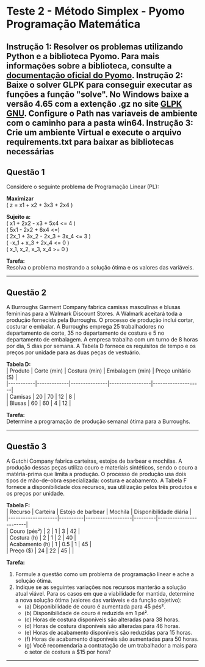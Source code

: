 # Teste 2 - Método Simplex - Pyomo Programação Matemática

**Instrução 1:** Resolver os problemas utilizando Python e a biblioteca Pyomo. Para mais informações sobre a biblioteca, consulte a [documentação oficial do Pyomo](https://pyomo.readthedocs.io/en/stable/).
**Instrução 2:** Baixe o solver GLPK para conseguir executar as funções a função "solve". No Windows baixe a versão 4.65 com a extenção .gz no site [GLPK GNU](https://www-gnu-org.translate.goog/software/glpk/?_x_tr_sl=en&_x_tr_tl=pt&_x_tr_hl=pt&_x_tr_pto=tc). Configure o Path nas variaveis de ambiente com o caminho para a pasta win64.
**Instrução 3:** Crie um ambiente Virtual e execute o arquivo requirements.txt para baixar as bibliotecas necessárias
---

## Questão 1

Considere o seguinte problema de Programação Linear (PL):

**Maximizar**  
\( z = x1 + x2 + 3x3 + 2x4 \)

**Sujeito a:**  
\( x1 + 2x2 - x3 + 5x4 <= 4 \)  
\( 5x1 - 2x2 + 6x4 <=\)  
\( 2x_1 + 3x_2 - 2x_3 + 3x_4 <= 3 \)  
\( -x_1 + x_3 + 2x_4 <= 0 \)  
\( x_1, x_2, x_3, x_4 >= 0 \)

**Tarefa:**  
Resolva o problema mostrando a solução ótima e os valores das variáveis.

---

## Questão 2

A Burroughs Garment Company fabrica camisas masculinas e blusas femininas para a Walmark Discount Stores. A Walmark aceitará toda a produção fornecida pela Burroughs. O processo de produção inclui cortar, costurar e embalar. A Burroughs emprega 25 trabalhadores no departamento de corte, 35 no departamento de costura e 5 no departamento de embalagem. A empresa trabalha com um turno de 8 horas por dia, 5 dias por semana. A Tabela D fornece os requisitos de tempo e os preços por unidade para as duas peças de vestuário.

**Tabela D:**  
| Produto   | Corte (min) | Costura (min) | Embalagem (min) | Preço unitário ($) |  
|-----------|-------------|---------------|-----------------|--------------------|  
| Camisas   | 20          | 70            | 12              | 8                  |  
| Blusas    | 60          | 60            | 4               | 12                 |  

**Tarefa:**  
Determine a programação de produção semanal ótima para a Burroughs.

---

## Questão 3

A Gutchi Company fabrica carteiras, estojos de barbear e mochilas. A produção dessas peças utiliza couro e materiais sintéticos, sendo o couro a matéria-prima que limita a produção. O processo de produção usa dois tipos de mão-de-obra especializada: costura e acabamento. A Tabela F fornece a disponibilidade dos recursos, sua utilização pelos três produtos e os preços por unidade.

**Tabela F:**  
| Recurso            | Carteira | Estojo de barbear | Mochila | Disponibilidade diária |  
|--------------------|----------|-------------------|---------|------------------------|  
| Couro (pés²)       | 2        | 1                 | 3       | 42                     |  
| Costura (h)        | 2        | 1                 | 2       | 40                     |  
| Acabamento (h)     | 1        | 0.5               | 1       | 45                     |  
| Preço ($)          | 24       | 22                | 45      |                        |  

**Tarefa:**  
1. Formule a questão como um problema de programação linear e ache a solução ótima.  
2. Indique se as seguintes variações nos recursos manterão a solução atual viável. Para os casos em que a viabilidade for mantida, determine a nova solução ótima (valores das variáveis e da função objetivo):  
   - (a) Disponibilidade de couro é aumentada para 45 pés².  
   - (b) Disponibilidade de couro é reduzida em 1 pé².  
   - (c) Horas de costura disponíveis são alteradas para 38 horas.  
   - (d) Horas de costura disponíveis são alteradas para 46 horas.  
   - (e) Horas de acabamento disponíveis são reduzidas para 15 horas.  
   - (f) Horas de acabamento disponíveis são aumentadas para 50 horas.  
   - (g) Você recomendaria a contratação de um trabalhador a mais para o setor de costura a $15 por hora?

---